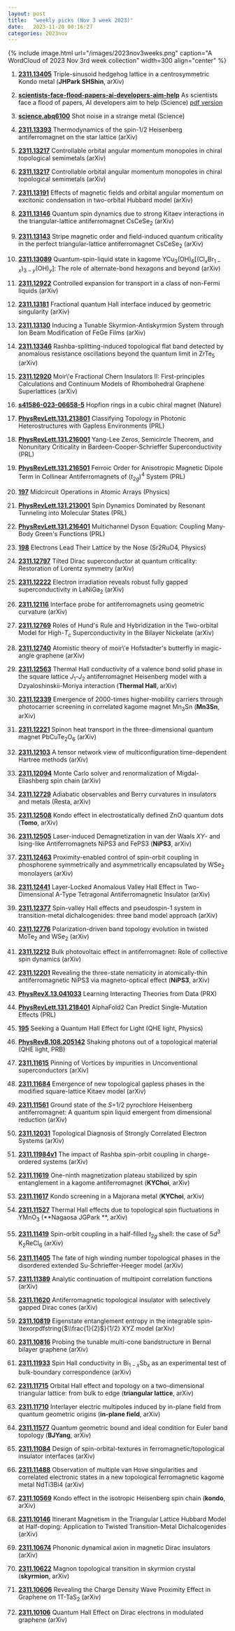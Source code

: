 ```yaml
---
layout: post
title:  "weekly picks (Nov 3 week 2023)"
date:   2023-11-20 00:16:27
categories: 2023nov
---
```



{% include image.html url="/images/2023nov3weeks.png" caption="A WordCloud of 2023 Nov 3rd week collection" width=300 align="center" %}





1. **[2311.13405](http://arxiv.org/abs/2311.13405)** Triple-sinusoid hedgehog lattice in a centrosymmetric Kondo metal (**JHPark SHShin**, arXiv)



1. **[scientists-face-flood-papers-ai-developers-aim-help](https://www.science.org/content/article/scientists-face-flood-papers-ai-developers-aim-help)** As scientists face a flood of papers, AI developers aim to help (Science) [pdf version](/images/AI-paper.pdf)

1. **[science.abq6100](https://www.science.org/doi/10.1126/science.abq6100)** Shot noise in a strange metal (Science)



1. **[2311.13393](http://arxiv.org/abs/2311.13393)** Thermodynamics of the spin-1/2 Heisenberg antiferromagnet on the star lattice (arXiv)

1. **[2311.13217](http://arxiv.org/abs/2311.13217)** Controllable orbital angular momentum monopoles in chiral topological semimetals (arXiv)

1. **[2311.13217](http://arxiv.org/abs/2311.13217)** Controllable orbital angular momentum monopoles in chiral topological semimetals (arXiv)

1. **[2311.13191](http://arxiv.org/abs/2311.13191)** Effects of magnetic fields and orbital angular momentum on excitonic condensation in two-orbital Hubbard model (arXiv)

1. **[2311.13146](http://arxiv.org/abs/2311.13146)** Quantum spin dynamics due to strong Kitaev interactions in the triangular-lattice antiferromagnet CsCeSe$_2$ (arXiv)

1. **[2311.13143](http://arxiv.org/abs/2311.13143)** Stripe magnetic order and field-induced quantum criticality in the perfect triangular-lattice antiferromagnet CsCeSe$_2$ (arXiv)

1. **[2311.13089](http://arxiv.org/abs/2311.13089)** Quantum-spin-liquid state in kagome YCu$_3$(OH)$_6$[(Cl$_x$Br$_{1-x}$)$_{3-y}$(OH)$_{y}$]: The role of alternate-bond hexagons and beyond (arXiv)

1. **[2311.12922](http://arxiv.org/abs/2311.12922)** Controlled expansion for transport in a class of non-Fermi liquids (arXiv)

1. **[2311.13181](http://arxiv.org/abs/2311.13181)** Fractional quantum Hall interface induced by geometric singularity (arXiv)

1. **[2311.13130](http://arxiv.org/abs/2311.13130)** Inducing a Tunable Skyrmion-Antiskyrmion System through Ion Beam Modification of FeGe Films (arXiv)

1. **[2311.13346](http://arxiv.org/abs/2311.13346)** Rashba-splitting-induced topological flat band detected by anomalous resistance oscillations beyond the quantum limit in ZrTe$_5$ (arXiv)

1. **[2311.12920](http://arxiv.org/abs/2311.12920)** Moir\\'e Fractional Chern Insulators II: First-principles Calculations and Continuum Models of Rhombohedral Graphene Superlattices (arXiv)

1. **[s41586-023-06658-5](https://www.nature.com/articles/s41586-023-06658-5)** Hopfion rings in a cubic chiral magnet (Nature)



1. **[PhysRevLett.131.213801](https://link.aps.org/doi/10.1103/PhysRevLett.131.213801)** Classifying Topology in Photonic Heterostructures with Gapless Environments (PRL)

1. **[PhysRevLett.131.216001](https://link.aps.org/doi/10.1103/PhysRevLett.131.216001)** Yang-Lee Zeros, Semicircle Theorem, and Nonunitary Criticality in Bardeen-Cooper-Schrieffer Superconductivity (PRL)

1. **[PhysRevLett.131.216501](https://link.aps.org/doi/10.1103/PhysRevLett.131.216501)** Ferroic Order for Anisotropic Magnetic Dipole Term in Collinear Antiferromagnets of $({t}_{2g}{)}^{4}$ System (PRL)

1. **[197](https://physics.aps.org/articles/v16/197)** Midcircuit Operations in Atomic Arrays (Physics)





1. **[PhysRevLett.131.213001](https://link.aps.org/doi/10.1103/PhysRevLett.131.213001)** Spin Dynamics Dominated by Resonant Tunneling into Molecular States (PRL)

1. **[PhysRevLett.131.216401](https://link.aps.org/doi/10.1103/PhysRevLett.131.216401)** Multichannel Dyson Equation: Coupling Many-Body Green's Functions (PRL)

1. **[198](https://physics.aps.org/articles/v16/198)** Electrons Lead Their Lattice by the Nose (Sr2RuO4, Physics)





1. **[2311.12797](http://arxiv.org/abs/2311.12797)** Tilted Dirac superconductor at quantum criticality: Restoration of Lorentz symmetry (arXiv)

1. **[2311.12222](http://arxiv.org/abs/2311.12222)** Electron irradiation reveals robust fully gapped superconductivity in LaNiGa$_{2}$ (arXiv)

1. **[2311.12116](http://arxiv.org/abs/2311.12116)** Interface probe for antiferromagnets using geometric curvature (arXiv)

1. **[2311.12769](http://arxiv.org/abs/2311.12769)** Roles of Hund's Rule and Hybridization in the Two-orbital Model for High-$T_c$ Superconductivity in the Bilayer Nickelate (arXiv)

1. **[2311.12740](http://arxiv.org/abs/2311.12740)** Atomistic theory of moir\\'e Hofstadter's butterfly in magic-angle graphene (arXiv)

1. **[2311.12563](http://arxiv.org/abs/2311.12563)** Thermal Hall conductivity of a valence bond solid phase in the square lattice $J_1$-$J_2$ antiferromagnet Heisenberg model with a Dzyaloshinskii-Moriya interaction (**Thermal Hall**, arXiv)

1. **[2311.12339](http://arxiv.org/abs/2311.12339)** Emergence of 2000-times higher-mobility carriers through photocarrier screening in correlated kagome magnet Mn$_3$Sn (**Mn3Sn**, arXiv)

1. **[2311.12221](http://arxiv.org/abs/2311.12221)** Spinon heat transport in the three-dimensional quantum magnet PbCuTe$_2$O$_6$ (arXiv)

1. **[2311.12103](http://arxiv.org/abs/2311.12103)** A tensor network view of multiconfiguration time-dependent Hartree methods (arXiv)

1. **[2311.12094](http://arxiv.org/abs/2311.12094)** Monte Carlo solver and renormalization of Migdal-Eliashberg spin chain (arXiv)

1. **[2311.12729](http://arxiv.org/abs/2311.12729)** Adiabatic observables and Berry curvatures in insulators and metals (Resta, arXiv)

1. **[2311.12508](http://arxiv.org/abs/2311.12508)** Kondo effect in electrostatically defined ZnO quantum dots (**Tomo**, arXiv)

1. **[2311.12505](http://arxiv.org/abs/2311.12505)** Laser-induced Demagnetization in van der Waals $XY$- and Ising-like Antiferromagnets NiPS3 and FePS3 (**NiPS3**, arXiv)

1. **[2311.12463](http://arxiv.org/abs/2311.12463)** Proximity-enabled control of spin-orbit coupling in phosphorene symmetrically and asymmetrically encapsulated by WSe$_2$ monolayers (arXiv)

1. **[2311.12441](http://arxiv.org/abs/2311.12441)** Layer-Locked Anomalous Valley Hall Effect in Two-Dimensional A-Type Tetragonal Antiferromagnetic Insulator (arXiv)

1. **[2311.12377](http://arxiv.org/abs/2311.12377)** Spin-valley Hall effects and pseudospin-1 system in transition-metal dichalcogenides: three band model approach (arXiv)

1. **[2311.12776](http://arxiv.org/abs/2311.12776)** Polarization-driven band topology evolution in twisted MoTe$_2$ and WSe$_2$ (arXiv)

1. **[2311.12212](http://arxiv.org/abs/2311.12212)** Bulk photovoltaic effect in antiferromagnet: Role of collective spin dynamics (arXiv)

1. **[2311.12201](http://arxiv.org/abs/2311.12201)** Revealing the three-state nematicity in atomically-thin antiferromagnetic NiPS3 via magneto-optical effect (**NiPS3**, arXiv)



1. **[PhysRevX.13.041033](https://link.aps.org/doi/10.1103/PhysRevX.13.041033)** Learning Interacting Theories from Data (PRX)

1. **[PhysRevLett.131.218401](https://link.aps.org/doi/10.1103/PhysRevLett.131.218401)** AlphaFold2 Can Predict Single-Mutation Effects (PRL)

1. **[195](https://physics.aps.org/articles/v16/195)** Seeking a Quantum Hall Effect for Light (QHE light, Physics)

1. **[PhysRevB.108.205142](https://link.aps.org/doi/10.1103/PhysRevB.108.205142)** Shaking photons out of a topological material (QHE light, PRB)




1. **[2311.11615](http://arxiv.org/abs/2311.11615)** Pinning of Vortices by impurities in Unconventional superconductors (arXiv)

1. **[2311.11684](http://arxiv.org/abs/2311.11684)** Emergence of new topological gapless phases in the modified square-lattice Kitaev model (arXiv)

1. **[2311.11561](http://arxiv.org/abs/2311.11561)** Ground state of the $S$=1/2 pyrochlore Heisenberg antiferromagnet: A quantum spin liquid emergent from dimensional reduction (arXiv)

1. **[2311.12031](http://arxiv.org/abs/2311.12031)** Topological Diagnosis of Strongly Correlated Electron Systems (arXiv)

1. **[2311.11984v1](https://arxiv.org/abs/2311.11984v1)** The impact of Rashba spin-orbit coupling in charge-ordered systems (arXiv)

1. **[2311.11619](http://arxiv.org/abs/2311.11619)** One-ninth magnetization plateau stabilized by spin entanglement in a kagome antiferromagnet (**KYChoi**, arXiv)

1. **[2311.11617](http://arxiv.org/abs/2311.11617)** Kondo screening in a Majorana metal (**KYChoi**, arXiv)

1. **[2311.11527](http://arxiv.org/abs/2311.11527)** Thermal Hall effects due to topological spin fluctuations in YMnO$_3$ (**Nagaosa JGPark **, arXiv)

1. **[2311.11419](http://arxiv.org/abs/2311.11419)** Spin-orbit coupling in a half-filled $t_{2g}$ shell: the case of $5d^3$ K$_2$ReCl$_6$ (arXiv)

1. **[2311.11405](http://arxiv.org/abs/2311.11405)** The fate of high winding number topological phases in the disordered extended Su-Schrieffer-Heeger model (arXiv)

1. **[2311.11389](http://arxiv.org/abs/2311.11389)** Analytic continuation of multipoint correlation functions (arXiv)

1. **[2311.11620](http://arxiv.org/abs/2311.11620)** Antiferromagnetic topological insulator with selectively gapped Dirac cones (arXiv)

1. **[2311.10819](http://arxiv.org/abs/2311.10819)** Eigenstate entanglement entropy in the integrable spin-\\texorpdfstring{$\\frac{1}{2}$}{1/2} XYZ model (arXiv)

1. **[2311.10816](http://arxiv.org/abs/2311.10816)** Probing the tunable multi-cone bandstructure in Bernal bilayer graphene (arXiv)

1. **[2311.11933](http://arxiv.org/abs/2311.11933)** Spin Hall conductivity in Bi$_{1-x}$Sb$_x$ as an experimental test of bulk-boundary correspondence (arXiv)

1. **[2311.11715](http://arxiv.org/abs/2311.11715)** Orbital Hall effect and topology on a two-dimensional triangular lattice: from bulk to edge (**triangular lattice**, arXiv)

1. **[2311.11710](http://arxiv.org/abs/2311.11710)** Interlayer electric multipoles induced by in-plane field from quantum geometric origins (**in-plane field**, arXiv)

1. **[2311.11577](http://arxiv.org/abs/2311.11577)** Quantum geometric bound and ideal condition for Euler band topology (**BJYang**, arXiv)

1. **[2311.11084](http://arxiv.org/abs/2311.11084)** Design of spin-orbital-textures in ferromagnetic/topological insulator interfaces (arXiv)

1. **[2311.11488](http://arxiv.org/abs/2311.11488)** Observation of multiple van Hove singularities and correlated electronic states in a new topological ferromagnetic kagome metal NdTi3Bi4 (arXiv)





1. **[2311.10569](http://arxiv.org/abs/2311.10569)** Kondo effect in the isotropic Heisenberg spin chain (**kondo**, arXiv)

1. **[2311.10146](http://arxiv.org/abs/2311.10146)** Itinerant Magnetism in the Triangular Lattice Hubbard Model at Half-doping: Application to Twisted Transition-Metal Dichalcogenides (arXiv)

1. **[2311.10674](http://arxiv.org/abs/2311.10674)** Phononic dynamical axion in magnetic Dirac insulators (arXiv)

1. **[2311.10622](http://arxiv.org/abs/2311.10622)** Magnon topological transition in skyrmion crystal (**skyrmion**, arXiv)

1. **[2311.10606](http://arxiv.org/abs/2311.10606)** Revealing the Charge Density Wave Proximity Effect in Graphene on 1T-TaS$_2$ (arXiv)

1. **[2311.10106](http://arxiv.org/abs/2311.10106)** Quantum Hall Effect on Dirac electrons in modulated graphene (arXiv)
